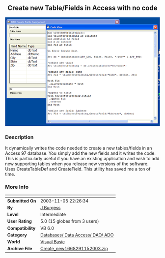 ﻿<div align="center">

## Create new Table/Fields in Access with no code

<img src="PIC20031152243583781.gif">
</div>

### Description

It dynamically writes the code needed to create a new tables/fields in an Access 97 database. You simply add the new fields and it writes the code. This is particularly useful if you have an existing application and wish to add new supporting tables when you release new versions of the software. Uses CreateTableDef and CreateField. This utility has saved me a ton of time.
 
### More Info
 


<span>             |<span>
---                |---
**Submitted On**   |2003-11-05 22:26:34
**By**             |[J Burgess](https://github.com/Planet-Source-Code/PSCIndex/blob/master/ByAuthor/j-burgess.md)
**Level**          |Intermediate
**User Rating**    |5.0 (15 globes from 3 users)
**Compatibility**  |VB 6\.0
**Category**       |[Databases/ Data Access/ DAO/ ADO](https://github.com/Planet-Source-Code/PSCIndex/blob/master/ByCategory/databases-data-access-dao-ado__1-6.md)
**World**          |[Visual Basic](https://github.com/Planet-Source-Code/PSCIndex/blob/master/ByWorld/visual-basic.md)
**Archive File**   |[Create\_new1668291152003\.zip](https://github.com/Planet-Source-Code/j-burgess-create-new-table-fields-in-access-with-no-code__1-49696/archive/master.zip)








